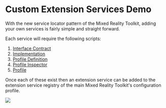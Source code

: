 # Custom Extension Services Demo

With the new service locator pattern of the Mixed Reality Toolkit, adding your own services is fairly simple and straight forward. 

Each service will require the following scripts:

1. [Interface Contract](./IDemoCustomExtensionService.cs)
2. [Implementation](./DemoCustomExtensionService.cs)
3. [Profile Definition](./DemoCustomExtensionServiceProfile.cs)
4. [Profile Inspector](./Inspectors/DemoCustomExtensionServiceProfileInspector.cs)
5. [Profile](./Profiles/DemoCustomExtensionServiceProfile.asset)

Once each of these exist then an extension service can be added to the extension service registry of the main Mixed Reality Toolkit's configuration profile.

![](/External/HowTo/CustomServices/MRTK_CustomExtensionProfileRegistration.png)
